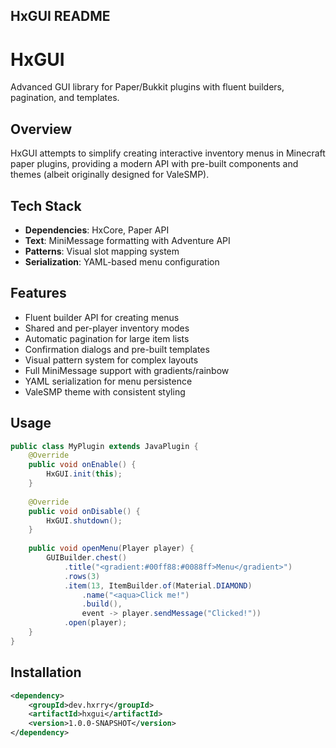 ## HxGUI README

# HxGUI

Advanced GUI library for Paper/Bukkit plugins with fluent builders, pagination, and templates.

## Overview

HxGUI attempts to simplify creating interactive inventory menus in Minecraft paper plugins, providing a modern API with pre-built components and themes (albeit originally designed for ValeSMP).

## Tech Stack

- **Dependencies**: HxCore, Paper API
- **Text**: MiniMessage formatting with Adventure API
- **Patterns**: Visual slot mapping system
- **Serialization**: YAML-based menu configuration

## Features

- Fluent builder API for creating menus
- Shared and per-player inventory modes
- Automatic pagination for large item lists
- Confirmation dialogs and pre-built templates
- Visual pattern system for complex layouts
- Full MiniMessage support with gradients/rainbow
- YAML serialization for menu persistence
- ValeSMP theme with consistent styling

## Usage

```java
public class MyPlugin extends JavaPlugin {
    @Override
    public void onEnable() {
        HxGUI.init(this);
    }
    
    @Override
    public void onDisable() {
        HxGUI.shutdown();
    }
    
    public void openMenu(Player player) {
        GUIBuilder.chest()
            .title("<gradient:#00ff88:#0088ff>Menu</gradient>")
            .rows(3)
            .item(13, ItemBuilder.of(Material.DIAMOND)
                .name("<aqua>Click me!")
                .build(),
                event -> player.sendMessage("Clicked!"))
            .open(player);
    }
}
```

## Installation

```xml
<dependency>
    <groupId>dev.hxrry</groupId>
    <artifactId>hxgui</artifactId>
    <version>1.0.0-SNAPSHOT</version>
</dependency>
```






